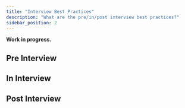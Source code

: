 ```yaml
---
title: "Interview Best Practices"
description: "What are the pre/in/post interview best practices?"
sidebar_position: 2
---
```


**Work in progress.**

## Pre Interview

## In Interview

## Post Interview
